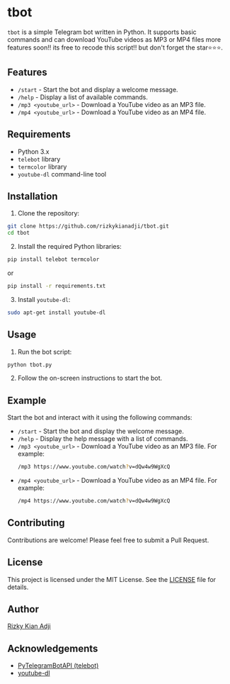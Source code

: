 

# tbot

`tbot` is a simple Telegram bot written in Python. It supports basic commands and can download YouTube videos as MP3 or MP4 files more features soon!! its free to recode this script!! but don't forget the star⭐⭐⭐.

## Features

- `/start` - Start the bot and display a welcome message.
- `/help` - Display a list of available commands.
- `/mp3 <youtube_url>` - Download a YouTube video as an MP3 file.
- `/mp4 <youtube_url>` - Download a YouTube video as an MP4 file.

## Requirements

- Python 3.x
- `telebot` library
- `termcolor` library
- `youtube-dl` command-line tool

## Installation

1. Clone the repository:

```sh
git clone https://github.com/rizkykianadji/tbot.git
cd tbot
```

2. Install the required Python libraries:

```sh
pip install telebot termcolor
```
or

```sh
pip install -r requirements.txt
```

3. Install `youtube-dl`:

```sh
sudo apt-get install youtube-dl
```

## Usage

1. Run the bot script:

```sh
python tbot.py
```

2. Follow the on-screen instructions to start the bot.

## Example

Start the bot and interact with it using the following commands:

- `/start` - Start the bot and display the welcome message.
- `/help` - Display the help message with a list of commands.
- `/mp3 <youtube_url>` - Download a YouTube video as an MP3 file. For example:
  ```sh
  /mp3 https://www.youtube.com/watch?v=dQw4w9WgXcQ
  ```
- `/mp4 <youtube_url>` - Download a YouTube video as an MP4 file. For example:
  ```sh
  /mp4 https://www.youtube.com/watch?v=dQw4w9WgXcQ
  ```

## Contributing

Contributions are welcome! Please feel free to submit a Pull Request.

## License

This project is licensed under the MIT License. See the [LICENSE](LICENSE) file for details.

## Author

[Rizky Kian Adji](https://github.com/rizkykianadji)

## Acknowledgements

- [PyTelegramBotAPI (telebot)](https://github.com/eternnoir/pyTelegramBotAPI)
- [youtube-dl](https://github.com/ytdl-org/youtube-dl)
```
